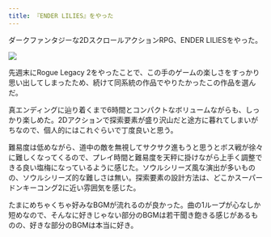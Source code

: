 ```yaml
---
title: 『ENDER LILIES』をやった
---
```

ダークファンタジーな2DスクロールアクションRPG、ENDER LILIESをやった。

![](https://lh3.googleusercontent.com/docs/ADP-6oEPX67a4zG4OnWLmjr4LLcCljdJaXw55MYuqOUNeZ5rAvg3xSDfx1lvwpyEDXspbyw46_UqKfWrQY2DqS_b53ReT6TSUqPgNZuhJkcITx758ftmTv59QbPkByZaqt-IJuuu5MUsynSifGXR6wMTr6aiDnIsgz3C-lhvLPop-bX8_XI6zY7p7XrC0ZfCVNidRlljZruvywDpmh3svquqjweaGzcmkzHakK9eiw-zk58gh3Ub1TAc6f0hbjDHhWL60QNeRaj1o83C-jzafH8pGkxh-xDuJ9MrI4_m5Sg1Ty6g4ORkKqOVxP8FNqOVMXtxQgbwaWfIm5bswmkHdw4MzaBGTC8YVK8zluO-8LUljsmEGbRbvvLGmg599CWtxY7wokp15A53Oi913FRdN4eqjnpo3ioVGIuy1hBthLaicuvCexgttST-vBAQXdjkWXzms-1pOKa8FRSZu4TVW1-KGIIO0zgcc1IN_Ptg_G7qWRQi6mw-H-Wm3mNVCmQe1xP0QtEONQtplt1I8SfgTyAN8Co39yIlGcGXT3ztyvdARFfRjyY0u3VLzR7_XXfpveEQGLQzTP-7AHHKBZIsX-zDbK1K6Qd6PUT6YnmQucLpcyOp-L-ABnLF5kSSK0yeRLVgMpRrR3Cn4rE4DfKfRdaf3Jl2vzJ_TMbNC4gtfEO71pE198Ej-DGKTHhze9M6DuP25gO5rLwg_5_brFPpEWZPf3m68RAAgO57B0uwcx5WH3bDOXC70l59LRezXw3aBNRmEl3VOhFmrT_KssvD9hvbjI7a8SiSewXGeRMqD1Jx_Ck1q8FjWELgZzfL-o9Ty4RKE28E8SXi3zG-LOp4rZ68UVYGInLDrvUca6MfaX2Ybi8duvWXsbi4jgJpeHvsGx9UEZhMmzIo1fRl2S2C6jfDWQ7A-Cme8QVBMQascZqBt3r8aSi0kbDSqg9BHqIuf6MH6QdB52zm63Y_OSgHLhgY_GG175_n65ReiQVzbAq66KmABuTZ1qyqtRRMvr9dC6h70a42ULDbGdBZgumUydtxb0UdbwfpjsrUUPgRaYAuPllKljTThxOPgHUD9WzFrJ6-E5v1MMk1hMDv8HyifqTYjB1plVInfyia48ucoWuPAtRO360VVYHjOB6AZ9s3dlEHYzwv1kMSdgqEJtCn2jFkvyyLzaFBcnZp6mn_W5vQCKAFzhVcJT1TPhzCBRDRZQZ4iRPg-qGCMsPmfpwe9rQDoXhp4SQMLm7_uRnmBhuZBB15Z-mquQ)

先週末にRogue Legacy 2をやったことで、この手のゲームの楽しさをすっかり思い出してしまったため、続けて同系統の作品でやりたかったこの作品を選んだ。

真エンディングに辿り着くまで6時間とコンパクトなボリュームながらも、しっかり楽しめた。2Dアクションで探索要素が盛り沢山だと途方に暮れてしまいがちなので、個人的にはこれぐらいで丁度良いと思う。

難易度は低めながら、道中の敵を無視してサクサク進もうと思うとボス戦が徐々に難しくなってくるので、プレイ時間と難易度を天秤に掛けながら上手く調整できる良い塩梅になっているように感じた。ソウルシリーズ風な演出が多いものの、ソウルシリーズ的な難しさは無い。探索要素の設計方法は、どこかスーパードンキーコング2に近い雰囲気を感じた。

たまにめちゃくちゃ好みなBGMが流れるのが良かった。曲の1ループが心なしか短めなので、そんなに好きじゃない部分のBGMは若干聞き飽きる感じがあるものの、好きな部分のBGMは本当に好き。

